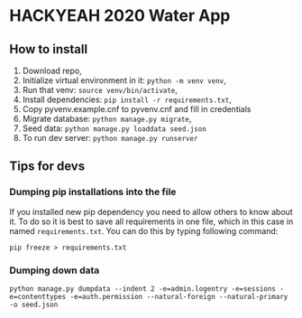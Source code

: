 # HACKYEAH 2020 Water App

## How to install

1. Download repo,
2. Initialize virtual environment in it: `python -m venv venv`,
3. Run that venv: `source venv/bin/activate`,
4. Install dependencies: `pip install -r requirements.txt`,
5. Copy pyvenv.example.cnf to pyvenv.cnf and fill in credentials
6. Migrate database: `python manage.py migrate`,
7. Seed data: `python manage.py loaddata seed.json`
8. To run dev server: `python manage.py runserver`

## Tips for devs

### Dumping pip installations into the file

If you installed new pip dependency you need to allow others to know about it. To do so it is best to save all requirements
in one file, which in this case in named `requirements.txt`. You can do this by typing following command:

`pip freeze > requirements.txt`

### Dumping down data

`python manage.py dumpdata --indent 2 -e=admin.logentry -e=sessions -e=contenttypes -e=auth.permission --natural-foreign --natural-primary -o seed.json`
